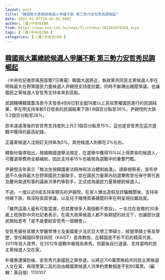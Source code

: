 ```yaml
---
layout: post
title: "韓國兩大黨總統候選人爭議不斷 第三勢力安哲秀民調崛起"
date: 2022-01-07T10:04:02.000Z
author: (臺)中央社CNA
from: https://www.cna.com.tw/news/firstnews/202201070268.aspx
tags: [ (臺)中央社CNA ]
categories: [ (臺)中央社CNA ]
---
```

<!--1641549842000-->
[韓國兩大黨總統候選人爭議不斷 第三勢力安哲秀民調崛起](https://www.cna.com.tw/news/firstnews/202201070268.aspx)
------

<div>
<div></div><div><p>（中央社記者廖禹揚首爾7日專電）韓國大選將近，執政黨共同民主黨候選人李在明與最大在野黨國民力量候選人尹錫悅支持度拉鋸，同時不斷爆出醜聞爭議，也讓國民之黨候選人安哲秀支持率來到高點。</p><p>民調機構韓國蓋洛普今天發表4到6日對全國18歲以上具投票權國民進行的民調結果，李在明支持率較5日發表的民調結果下跌1.6個百分點至36%，尹錫悅則大跌3.2個百分點至26%。</p><p>原本遠遠落後的安哲秀支持度則上升2.1個百分點至15%，這也是安哲秀在這次選戰中獲得的最高紀錄。</p><p>正義黨候選人沈相奵支持率為5%，其他候選人則都在3%左右。</p><p>韓聯社報導指出，根據韓國選舉法規定，在選舉中獲得15%以上得票率的候選人，可獲選舉費用全額補助，因此支持率15%也被視為選戰中的重要門檻。</p><p>尹錫悅去年表示「無法坐視韓國憲法精神與法治體制崩潰」，請辭檢察長，宣布參選不久後與最大在野黨國民力量聯手，並在國民力量黨內初選擊敗曾任保守黨代表及慶尚南道知事的議員洪準杓等對手，正式成為國民力量黨總統候選人。</p><p>不過，一度以近6成支持率領先的尹錫悅，在家人爆出造假及詐騙醜聞後，支持率持續下跌，與深陷貪腐爭議，以及兒子賭博買春醜聞的李在明呈現拉鋸局面。</p><p>「雖然這兩人最有可能當選，但其實很多人兩個都不想投」，一名住在首爾的30多歲上班族對中央社記者表示，在兩大政黨候選人都不負期望的狀況下，也讓部分選民開始思考「是不是要給安哲秀一個機會」。</p><p>安哲秀擁有首爾大學醫學博士及美國賓夕法尼亞大學工學碩士、經營學碩士等高學歷，曾任韓國科學技術院（KAIST）首席教授，在韓國是不折不扣的精英代表，2011年投入政界，在2012年選戰中被視為黑馬，但最後自行退選、支持當時的民主黨候選人文在寅。</p><p>朴槿惠遭彈劾後，安哲秀代表國民之黨參選，以將近700萬票敗給共同民主黨候選人文在寅，與得票第二高的自由韓國黨候選人洪準杓票數相差不到90萬票。（編輯：黃自強）1110107</p></div>
</div>

